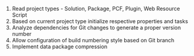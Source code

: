 1. Read project types - Solution, Package, PCF, Plugin, Web Resource Script
1. Based on current project type initialize respective properties and tasks
1. Analyze dependencies for Git changes to generate a proper version number
1. Allow configuration of build numbering style based on Git branch
1. Implement data package compression
